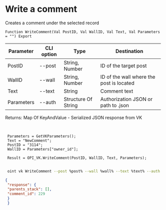 ﻿---
sidebar_position: 4
---

# Write a comment
 Creates a comment under the selected record



`Function WriteComment(Val PostID, Val WallID, Val Text, Val Parameters = "") Export`

 | Parameter | CLI option | Type | Destination |
 |-|-|-|-|
 | PostID | --post | String, Number | ID of the target post |
 | WallID | --wall | String, Number | ID of the wall where the post is located |
 | Text | --text | String | Comment text |
 | Parameters | --auth | Structure Of String | Authorization JSON or path to .json |

 
 Returns: Map Of KeyAndValue - Serialized JSON response from VK

<br/>




```bsl title="Code example"
 Parameters = GetVKParameters();
 Text = "NewComment";
 PostID = "3114";
 WallID = Parameters["owner_id"];
 
 Result = OPI_VK.WriteComment(PostID, WallID, Text, Parameters);
```
	


```sh title="CLI command example"
 
 oint vk WriteComment --post %post% --wall %wall% --text %text% --auth %auth%

```

```json title="Result"
{
 "response": {
 "parents_stack": [],
 "comment_id": 229
 }
 }
```
